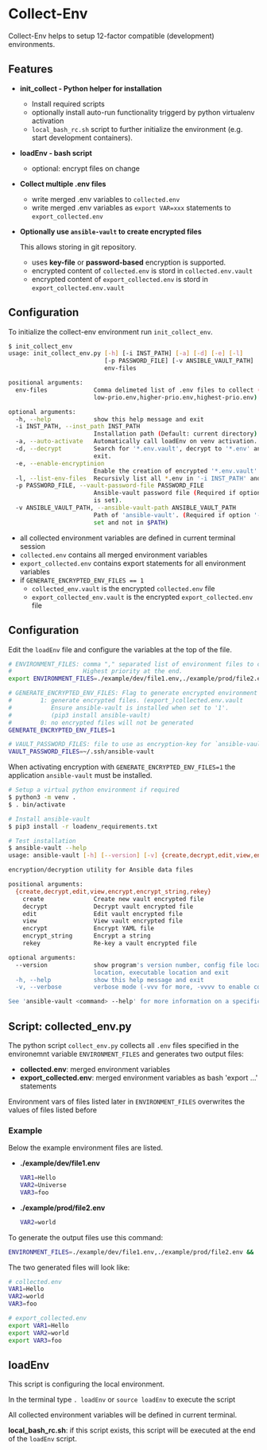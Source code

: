 # Collect-Env

Collect-Env helps to setup 12-factor compatible (development) environments.

## Features

- **init_collect - Python helper for installation**
  - Install required scripts
  - optionally install auto-run functionality triggerd by python virtualenv activation
  - `local_bash_rc.sh` script to further initialize the environment (e.g. start development containers).
- **loadEnv - bash script**
  - optional: encrypt files on change
- **Collect multiple .env files**
  - write merged .env variables to `collected.env`
  - write merged .env variables as `export VAR=xxx` statements to `export_collected.env`
- **Optionally use `ansible-vault` to create encrypted files**

  This allows storing in git repository.

  - uses **key-file** or **password-based** encryption is supported.
  - encrypted content of `collected.env` is stord in `collected.env.vault`
  - encrypted content of `export_collected.env` is stord in `export_collected.env.vault`

## Configuration

To initialize the collect-env environment run  `init_collect_env`.

```bash
$ init_collect_env
usage: init_collect_env.py [-h] [-i INST_PATH] [-a] [-d] [-e] [-l]
                           [-p PASSWORD_FILE] [-v ANSIBLE_VAULT_PATH]
                           env-files

positional arguments:
  env-files             Comma delimeted list of .env files to collect (e.g.
                        low-prio.env,higher-prio.env,highest-prio.env).

optional arguments:
  -h, --help            show this help message and exit
  -i INST_PATH, --inst_path INST_PATH
                        Installation path (Default: current directory).
  -a, --auto-activate   Automatically call loadEnv on venv activation.
  -d, --decrypt         Search for '*.env.vault', decrypt to '*.env' and
                        exit.
  -e, --enable-encryptinion
                        Enable the creation of encrypted '*.env.vault' files.
  -l, --list-env-files  Recursivly list all *.env in '-i INST_PATH' and exit.
  -p PASSWORD_FILE, --vault-password-file PASSWORD_FILE
                        Ansible-vault password file (Required if option '-e'
                        is set).
  -v ANSIBLE_VAULT_PATH, --ansible-vault-path ANSIBLE_VAULT_PATH
                        Path of 'ansible-vault'. (Required if option '-e' is
                        set and not in $PATH)
```

- all collected environment variables are defined in current terminal session
- `collected.env` contains all merged environment variables
- `export_collected.env` contains export statements for all environment variables
- if `GENERATE_ENCRYPTED_ENV_FILES == 1`
  - `collected_env.vault` is the encrypted `collected.env` file
  - `export_collected_env.vault` is the encrypted `export_collected.env` file

## Configuration

Edit the `loadEnv` file and configure the variables at the top of the file.

```bash
# ENVIRONMENT_FILES: comma "," separated list of environment files to collect.
#                    Highest priority at the end.
export ENVIRONMENT_FILES=./example/dev/file1.env,./example/prod/file2.env

# GENERATE_ENCRYPTED_ENV_FILES: Flag to generate encrypted environment files.
#        1: generate encrypted files. (export_)collected.env.vault
#           Ensure ansible-vault is installed when set to '1'.
#           (pip3 install ansible-vault)
#        0: no encrypted files will not be generated
GENERATE_ENCRYPTED_ENV_FILES=1

# VAULT_PASSWORD_FILES: file to use as encryption-key for `ansible-vault`.
VAULT_PASSWORD_FILES=~/.ssh/ansible-vault
```

When activating encryption with `GENERATE_ENCRYPTED_ENV_FILES=1` the application `ansible-vault` must be installed.

```bash
# Setup a virtual python environment if required
$ python3 -m venv .
$ . bin/activate

# Install ansible-vault
$ pip3 install -r loadenv_requirements.txt

# Test installation
$ ansible-vault --help
usage: ansible-vault [-h] [--version] [-v] {create,decrypt,edit,view,encrypt,encrypt_string,rekey} ...

encryption/decryption utility for Ansible data files

positional arguments:
  {create,decrypt,edit,view,encrypt,encrypt_string,rekey}
    create              Create new vault encrypted file
    decrypt             Decrypt vault encrypted file
    edit                Edit vault encrypted file
    view                View vault encrypted file
    encrypt             Encrypt YAML file
    encrypt_string      Encrypt a string
    rekey               Re-key a vault encrypted file

optional arguments:
  --version             show program's version number, config file location, configured module search path, module
                        location, executable location and exit
  -h, --help            show this help message and exit
  -v, --verbose         verbose mode (-vvv for more, -vvvv to enable connection debugging)

See 'ansible-vault <command> --help' for more information on a specific command.
```

## Script: collected_env.py

The python script `collect_env.py` collects all `.env` files specified in the environemnt variable `ENVIRONMENT_FILES` and generates two output files:

- **collected.env**: merged environment variables
- **export_collected.env**: merged environment variables as bash 'export ...' statements

Environment vars of files listed later in `ENVIRONMENT_FILES` overwrites the values of files listed before

### Example

Below the example environment files are listed.

- **./example/dev/file1.env**

    ```bash
    VAR1=Hello
    VAR2=Universe
    VAR3=foo
    ```

- **./example/prod/file2.env**

    ```bash
    VAR2=world
    ```

To generate the output files use this command:

```bash
ENVIRONMENT_FILES=./example/dev/file1.env,./example/prod/file2.env && ./collect_env.py
```

The two generated files will look like:

```bash
# collected.env
VAR1=Hello
VAR2=world
VAR3=foo
```

```bash
# export_collected.env
export VAR1=Hello
export VAR2=world
export VAR3=foo
```

## loadEnv

This script is configuring the local environment.

In the terminal type `. loadEnv` or `source loadEnv` to execute the script

All collected environment variables will be defined in current terminal.

**local_bash_rc.sh**: if this script exists, this script will be executed at the end of the `loadEnv` script.
